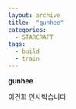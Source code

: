 ```yaml
---
layout: archive
title:  "gunhee"
categories:
  - STARCRAFT
tags:
  - build
  - train
---
```



**gunhee**

이건희 인사박습니다. 
